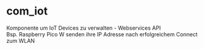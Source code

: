 # com_iot
Komponente um IoT Devices zu verwalten - Webservices API   
Bsp. Raspberry Pico W senden ihre IP Adresse nach erfolgreichem Connect zum WLAN
